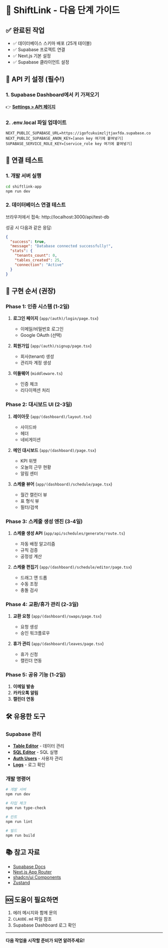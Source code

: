 # 🎯 ShiftLink - 다음 단계 가이드

## ✅ 완료된 작업
- ✅ 데이터베이스 스키마 배포 (25개 테이블)
- ✅ Supabase 프로젝트 연결
- ✅ Next.js 기본 설정
- ✅ Supabase 클라이언트 설정

## 🔑 API 키 설정 (필수!)

### 1. Supabase Dashboard에서 키 가져오기
👉 **[Settings > API 페이지](https://app.supabase.com/project/igofcukuimzljtjaxfda/settings/api)**

### 2. .env.local 파일 업데이트
```env
NEXT_PUBLIC_SUPABASE_URL=https://igofcukuimzljtjaxfda.supabase.co
NEXT_PUBLIC_SUPABASE_ANON_KEY=[anon key 여기에 붙여넣기]
SUPABASE_SERVICE_ROLE_KEY=[service_role key 여기에 붙여넣기]
```

## 🧪 연결 테스트

### 1. 개발 서버 실행
```bash
cd shiftlink-app
npm run dev
```

### 2. 데이터베이스 연결 테스트
브라우저에서 접속: http://localhost:3000/api/test-db

성공 시 다음과 같은 응답:
```json
{
  "success": true,
  "message": "Database connected successfully!",
  "stats": {
    "tenants_count": 0,
    "tables_created": 25,
    "connection": "Active"
  }
}
```

## 📱 구현 순서 (권장)

### Phase 1: 인증 시스템 (1-2일)
1. **로그인 페이지** (`app/(auth)/login/page.tsx`)
   - 이메일/비밀번호 로그인
   - Google OAuth (선택)
   
2. **회원가입** (`app/(auth)/signup/page.tsx`)
   - 회사(tenant) 생성
   - 관리자 계정 생성

3. **미들웨어** (`middleware.ts`)
   - 인증 체크
   - 리다이렉션 처리

### Phase 2: 대시보드 UI (2-3일)
1. **레이아웃** (`app/(dashboard)/layout.tsx`)
   - 사이드바
   - 헤더
   - 네비게이션

2. **메인 대시보드** (`app/(dashboard)/page.tsx`)
   - KPI 위젯
   - 오늘의 근무 현황
   - 알림 센터

3. **스케줄 뷰어** (`app/(dashboard)/schedule/page.tsx`)
   - 월간 캘린더 뷰
   - 표 형식 뷰
   - 필터/검색

### Phase 3: 스케줄 생성 엔진 (3-4일)
1. **스케줄 생성 API** (`app/api/schedules/generate/route.ts`)
   - 자동 배정 알고리즘
   - 규칙 검증
   - 공정성 계산

2. **스케줄 편집기** (`app/(dashboard)/schedule/editor/page.tsx`)
   - 드래그 앤 드롭
   - 수동 조정
   - 충돌 검사

### Phase 4: 교환/휴가 관리 (2-3일)
1. **교환 요청** (`app/(dashboard)/swaps/page.tsx`)
   - 요청 생성
   - 승인 워크플로우

2. **휴가 관리** (`app/(dashboard)/leaves/page.tsx`)
   - 휴가 신청
   - 캘린더 연동

### Phase 5: 공유 기능 (1-2일)
1. **이메일 발송**
2. **카카오톡 알림**
3. **캘린더 연동**

## 🛠️ 유용한 도구

### Supabase 관리
- **[Table Editor](https://app.supabase.com/project/igofcukuimzljtjaxfda/editor)** - 데이터 관리
- **[SQL Editor](https://app.supabase.com/project/igofcukuimzljtjaxfda/sql)** - SQL 실행
- **[Auth Users](https://app.supabase.com/project/igofcukuimzljtjaxfda/auth/users)** - 사용자 관리
- **[Logs](https://app.supabase.com/project/igofcukuimzljtjaxfda/logs/explorer)** - 로그 확인

### 개발 명령어
```bash
# 개발 서버
npm run dev

# 타입 체크
npm run type-check

# 린트
npm run lint

# 빌드
npm run build
```

## 📚 참고 자료
- [Supabase Docs](https://supabase.com/docs)
- [Next.js App Router](https://nextjs.org/docs/app)
- [shadcn/ui Components](https://ui.shadcn.com)
- [Zustand](https://github.com/pmndrs/zustand)

## 🆘 도움이 필요하면
1. 에러 메시지와 함께 문의
2. `CLAUDE.md` 파일 참조
3. Supabase Dashboard 로그 확인

---

**다음 작업을 시작할 준비가 되면 알려주세요!**